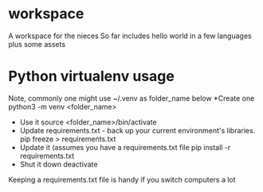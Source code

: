 # workspace
A workspace for the nieces
So far includes hello world in a few languages plus some assets


# Python virtualenv usage
Note, commonly one might use ~/.venv as folder_name  below
*Create one
  python3 -m venv <folder_name>
* Use it
  source <folder_name>/bin/activate
* Update requirements.txt - back up your current environment's libraries.
  pip freeze > requirements.txt
* Update it (assumes you have a requirements.txt file
  pip install -r requirements.txt
* Shut it down
  deactivate

Keeping a requirements.txt file is handy if you switch computers a lot

